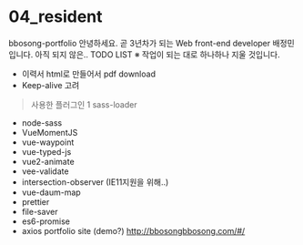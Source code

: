 # 04_resident
bbosong-portfolio
안녕하세요.
곧 3년차가 되는 Web front-end developer 배정민입니다.
아직 되지 않은.. TODO LIST
※ 작업이 되는 대로 하나하나 지울 것입니다.
- 이력서 html로 만들어서 pdf download
- Keep-alive 고려
> 사용한 플러그인
1 sass-loader
- node-sass
- VueMomentJS
- vue-waypoint
- vue-typed-js
- vue2-animate
- vee-validate
- intersection-observer (IE11지원을 위해..)
- vue-daum-map
- prettier
- file-saver
- es6-promise
- axios
portfolio site (demo?)
http://bbosongbbosong.com/#/

